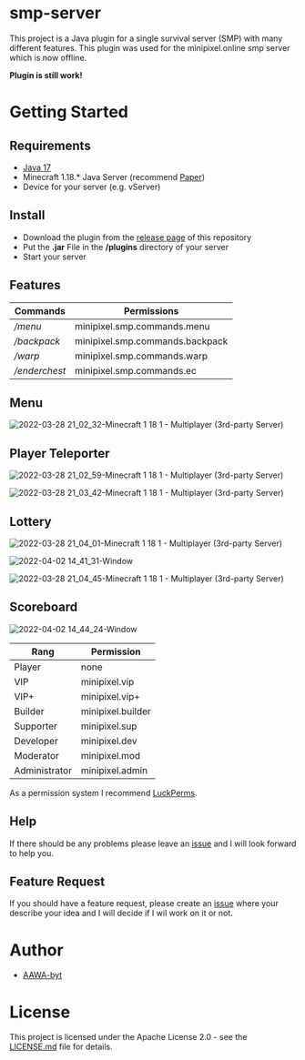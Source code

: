 # smp-server
This project is a Java plugin for a single survival server (SMP) with many different features. This plugin was used for the minipixel.online smp server which is now offline.

**Plugin is still work!**
# Getting Started 

## Requirements
- [Java 17](https://www.oracle.com/java/technologies/downloads/)
- Minecraft 1.18.* Java Server (recommend [Paper](https://papermc.io/))
- Device for your server (e.g. vServer)

## Install
- Download the plugin from the [release page](https://github.com/AAWA-byt/smp-server/releases) of this repository 
- Put the **.jar** File in the **/plugins** directory of your server
- Start your server 

## Features 
| Commands      | Permissions    
| ------------- | ------------- | 
| */menu*         |  minipixel.smp.commands.menu | 
| */backpack*  | minipixel.smp.commands.backpack  | 
| */warp*             |      minipixel.smp.commands.warp         |            
| */enderchest* | minipixel.smp.commands.ec |

## Menu
![2022-03-28 21_02_32-Minecraft 1 18 1 - Multiplayer (3rd-party Server)](https://user-images.githubusercontent.com/76434239/160469082-6d441b1c-4264-4495-8f68-6b6b86baee72.png)

## Player Teleporter
![2022-03-28 21_02_59-Minecraft 1 18 1 - Multiplayer (3rd-party Server)](https://user-images.githubusercontent.com/76434239/160469130-9d600439-387f-49c2-b6df-7b76f684ee6a.png)

![2022-03-28 21_03_42-Minecraft 1 18 1 - Multiplayer (3rd-party Server)](https://user-images.githubusercontent.com/76434239/160469144-98767e0a-5c83-475d-96ac-a1310e8da181.png)

## Lottery
![2022-03-28 21_04_01-Minecraft 1 18 1 - Multiplayer (3rd-party Server)](https://user-images.githubusercontent.com/76434239/160469220-c2178620-70fb-489a-be29-42acd844e631.png)

![2022-04-02 14_41_31-Window](https://user-images.githubusercontent.com/76434239/161385088-2475808e-582e-4f83-a74c-ca59bacc3d65.png)

![2022-03-28 21_04_45-Minecraft 1 18 1 - Multiplayer (3rd-party Server)](https://user-images.githubusercontent.com/76434239/160469242-eb678644-e0da-4b57-a528-2b4c9318eb3b.png)

## Scoreboard

![2022-04-02 14_44_24-Window](https://user-images.githubusercontent.com/76434239/161385113-49497c04-7f9a-4bc7-a3bb-1de4816d59ff.png)

| Rang          | Permission        |
|---------------|-------------------|
| Player        | none              |
| VIP           | minipixel.vip     |
| VIP+          | minipixel.vip+    |
| Builder       | minipixel.builder |
| Supporter     | minipixel.sup     |
| Developer     | minipixel.dev     |
| Moderator     | minipixel.mod     |
| Administrator | minipixel.admin   |

As a permission system I recommend [LuckPerms](https://luckperms.net).

## Help
If there should be any problems please leave an [issue](https://github.com/AAWA-byt/smp-server/issues) and I will look forward to help you.

## Feature Request
If you should have a feature request, please create an [issue](https://github.com/AAWA-byt/smp-server/issues) where your describe your idea and I will decide if I wil work on it or not.

# Author
- [AAWA-byt](https://www.github.com/AAWA-byt)


# License
This project is licensed under the Apache License 2.0 - see the [LICENSE.md](https://github.com/AAWA-byt/smp-server/blob/main/LICENSE) file for details.


